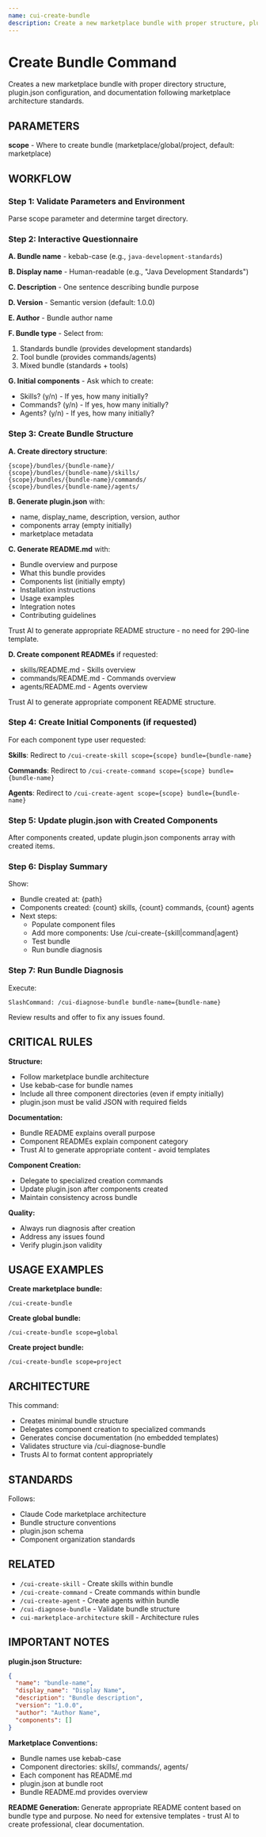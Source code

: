 ```yaml
---
name: cui-create-bundle
description: Create a new marketplace bundle with proper structure, plugin.json, and documentation
---
```


# Create Bundle Command

Creates a new marketplace bundle with proper directory structure, plugin.json configuration, and documentation following marketplace architecture standards.

## PARAMETERS

**scope** - Where to create bundle (marketplace/global/project, default: marketplace)

## WORKFLOW

### Step 1: Validate Parameters and Environment

Parse scope parameter and determine target directory.

### Step 2: Interactive Questionnaire

**A. Bundle name** - kebab-case (e.g., `java-development-standards`)

**B. Display name** - Human-readable (e.g., "Java Development Standards")

**C. Description** - One sentence describing bundle purpose

**D. Version** - Semantic version (default: 1.0.0)

**E. Author** - Bundle author name

**F. Bundle type** - Select from:
1. Standards bundle (provides development standards)
2. Tool bundle (provides commands/agents)
3. Mixed bundle (standards + tools)

**G. Initial components** - Ask which to create:
- Skills? (y/n) - If yes, how many initially?
- Commands? (y/n) - If yes, how many initially?
- Agents? (y/n) - If yes, how many initially?

### Step 3: Create Bundle Structure

**A. Create directory structure**:
```
{scope}/bundles/{bundle-name}/
{scope}/bundles/{bundle-name}/skills/
{scope}/bundles/{bundle-name}/commands/
{scope}/bundles/{bundle-name}/agents/
```

**B. Generate plugin.json** with:
- name, display_name, description, version, author
- components array (empty initially)
- marketplace metadata

**C. Generate README.md** with:
- Bundle overview and purpose
- What this bundle provides
- Components list (initially empty)
- Installation instructions
- Usage examples
- Integration notes
- Contributing guidelines

Trust AI to generate appropriate README structure - no need for 290-line template.

**D. Create component READMEs** if requested:
- skills/README.md - Skills overview
- commands/README.md - Commands overview
- agents/README.md - Agents overview

Trust AI to generate appropriate component README structure.

### Step 4: Create Initial Components (if requested)

For each component type user requested:

**Skills**: Redirect to `/cui-create-skill scope={scope} bundle={bundle-name}`

**Commands**: Redirect to `/cui-create-command scope={scope} bundle={bundle-name}`

**Agents**: Redirect to `/cui-create-agent scope={scope} bundle={bundle-name}`

### Step 5: Update plugin.json with Created Components

After components created, update plugin.json components array with created items.

### Step 6: Display Summary

Show:
- Bundle created at: {path}
- Components created: {count} skills, {count} commands, {count} agents
- Next steps:
  - Populate component files
  - Add more components: Use /cui-create-{skill|command|agent}
  - Test bundle
  - Run bundle diagnosis

### Step 7: Run Bundle Diagnosis

Execute:
```
SlashCommand: /cui-diagnose-bundle bundle-name={bundle-name}
```

Review results and offer to fix any issues found.

## CRITICAL RULES

**Structure:**
- Follow marketplace bundle architecture
- Use kebab-case for bundle names
- Include all three component directories (even if empty initially)
- plugin.json must be valid JSON with required fields

**Documentation:**
- Bundle README explains overall purpose
- Component READMEs explain component category
- Trust AI to generate appropriate content - avoid templates

**Component Creation:**
- Delegate to specialized creation commands
- Update plugin.json after components created
- Maintain consistency across bundle

**Quality:**
- Always run diagnosis after creation
- Address any issues found
- Verify plugin.json validity

## USAGE EXAMPLES

**Create marketplace bundle:**
```
/cui-create-bundle
```

**Create global bundle:**
```
/cui-create-bundle scope=global
```

**Create project bundle:**
```
/cui-create-bundle scope=project
```

## ARCHITECTURE

This command:
- Creates minimal bundle structure
- Delegates component creation to specialized commands
- Generates concise documentation (no embedded templates)
- Validates structure via /cui-diagnose-bundle
- Trusts AI to format content appropriately

## STANDARDS

Follows:
- Claude Code marketplace architecture
- Bundle structure conventions
- plugin.json schema
- Component organization standards

## RELATED

- `/cui-create-skill` - Create skills within bundle
- `/cui-create-command` - Create commands within bundle
- `/cui-create-agent` - Create agents within bundle
- `/cui-diagnose-bundle` - Validate bundle structure
- `cui-marketplace-architecture` skill - Architecture rules

## IMPORTANT NOTES

**plugin.json Structure:**
```json
{
  "name": "bundle-name",
  "display_name": "Display Name",
  "description": "Bundle description",
  "version": "1.0.0",
  "author": "Author Name",
  "components": []
}
```

**Marketplace Conventions:**
- Bundle names use kebab-case
- Component directories: skills/, commands/, agents/
- Each component has README.md
- plugin.json at bundle root
- Bundle README.md provides overview

**README Generation:**
Generate appropriate README content based on bundle type and purpose. No need for extensive templates - trust AI to create professional, clear documentation.
